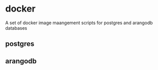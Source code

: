 # docker

A set of docker image maangement scripts for postgres and arangodb databases

## postgres


## arangodb

